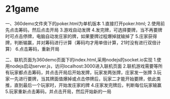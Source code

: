 # 21game
一、360demo文件夹下的poker.html为单机版本
1.直接打开poker.html;
2.使用前先点击筹码，然后点击开局
3.游戏自动发牌
4.发完牌，可选择要牌，当不再要牌时可点击停牌，电脑自动发庄家的牌，如果要牌过程爆掉就输掉了
5.庄家获得牌，判断输赢，并对筹码进行计算（筹码均才用单倍计算，21时没有进行双倍计算）
6.点击筹码，重新开局

二、联机页面为360demo页面下的index.html,采用nodejs的socket.io实现
1.使用nodejs启动server.js，访问localhost:3000进入联机页面
2.联机游戏需要等所有玩家都点击筹码，并点击开局后开始发牌，玩家发两张牌，庄家发一张牌
3.玩家一先进行要牌，当其牌面值爆掉或点击停牌后，玩家二才能开始要牌，依此类推，直到最后一个玩家时，开始发庄家的牌
4.庄家发完牌后，判断每位玩家输赢
5.玩家重新点击筹码，并点击开局，然后开始新的一局
